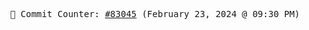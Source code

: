 <p align="center">
    <samp>
        📮 Commit Counter: <a href="https://github.com/Javascript-void0/Javascript-void0/commits/main">#83045</a> (February 23, 2024 @ 09:30 PM)
    </samp>
</p>